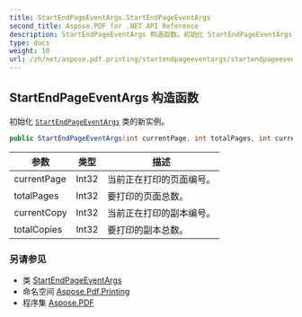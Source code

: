 ```yaml
---
title: StartEndPageEventArgs.StartEndPageEventArgs
second_title: Aspose.PDF for .NET API Reference
description: StartEndPageEventArgs 构造函数。初始化 StartEndPageEventArgs 类的新实例
type: docs
weight: 10
url: /zh/net/aspose.pdf.printing/startendpageeventargs/startendpageeventargs/
---
```

## StartEndPageEventArgs 构造函数

初始化 [`StartEndPageEventArgs`](../) 类的新实例。

```csharp
public StartEndPageEventArgs(int currentPage, int totalPages, int currentCopy, int totalCopies)
```

| 参数 | 类型 | 描述 |
| --- | --- | --- |
| currentPage | Int32 | 当前正在打印的页面编号。 |
| totalPages | Int32 | 要打印的页面总数。 |
| currentCopy | Int32 | 当前正在打印的副本编号。 |
| totalCopies | Int32 | 要打印的副本总数。 |

### 另请参见

* 类 [StartEndPageEventArgs](../)
* 命名空间 [Aspose.Pdf.Printing](../../../aspose.pdf.printing/)
* 程序集 [Aspose.PDF](../../../)